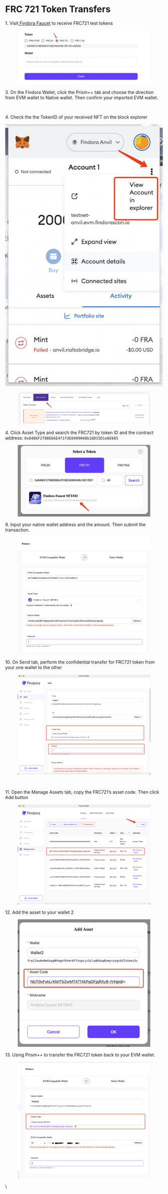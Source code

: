 # FRC 721 Token Transfers

1\. Visit[ Findora Faucet](https://faucet.findora.org/) to receive FRC721 test tokens

<figure><img src="../../../../.gitbook/assets/image (31).png" alt=""><figcaption></figcaption></figure>

3\. On the Findora Wallet, click the Prism++ tab and choose the direction from EVM wallet to Native wallet. Then confirm your imported EVM wallet.

<figure><img src="https://lh6.googleusercontent.com/UUz_ThmzLXC16UsFygIGeYXZm50Z-R_EJa49heMnB2SRoQurmNSGrtkOdxzqj_oYCr44Kz0Dg9u7agFfMf-T6uf1Nzmuk2ZoEM0rPAZRCqWwIJS7_62DJ8j3aVGsJB_Ml5K3UzbX_ooafYbTUK1vWPs" alt=""><figcaption></figcaption></figure>

4\. Check the the TokenID of your received NFT on the block explorer

![](<../../../../.gitbook/assets/image (43).png>)

<figure><img src="../../../../.gitbook/assets/image (26).png" alt=""><figcaption></figcaption></figure>

4\. Click Asset Type and search the FRC721 by token ID and the contract address: `0x848bF2788E66E4f1fdE0499048b18D15D1e6E685`

<figure><img src="../../../../.gitbook/assets/image (38).png" alt=""><figcaption></figcaption></figure>

9\. Input your native wallet address and the amount. Then submit the transaction.

<figure><img src="../../../../.gitbook/assets/image (32).png" alt=""><figcaption></figcaption></figure>

10\. On Send tab, perform the confidential transfer for FRC721 token from your one wallet to the other

<figure><img src="../../../../.gitbook/assets/image (25).png" alt=""><figcaption></figcaption></figure>

<figure><img src="https://lh6.googleusercontent.com/bnR6PXICduhPlguWDU-_pyjH1-tdNe0qZ-aFa7JyiLKFc8KBHbjyH4rFxLMzUwBcqUcHhp5uMzqh1P5IM071an-tpgNgNPzw9bojf4r8OskNl468jGxb7YRfkIeDQ-PcubVKgNtnVXGC_V4mrN-f8nw" alt=""><figcaption></figcaption></figure>

11\. Open the Manage Assets tab, copy the FRC721’s asset code. Then click Add button

<figure><img src="../../../../.gitbook/assets/image (51).png" alt=""><figcaption></figcaption></figure>

12\. Add the asset to your wallet 2

<figure><img src="../../../../.gitbook/assets/image (39).png" alt=""><figcaption></figcaption></figure>

13\. Using Prism++ to transfer the FRC721 token back to your EVM wallet.

<figure><img src="../../../../.gitbook/assets/image (29).png" alt=""><figcaption></figcaption></figure>

\
